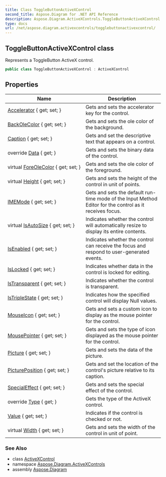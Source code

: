 ```yaml
---
title: Class ToggleButtonActiveXControl
second_title: Aspose.Diagram for .NET API Reference
description: Aspose.Diagram.ActiveXControls.ToggleButtonActiveXControl class. Represents a ToggleButton ActiveX control
type: docs
url: /net/aspose.diagram.activexcontrols/togglebuttonactivexcontrol/
---
```

## ToggleButtonActiveXControl class

Represents a ToggleButton ActiveX control.

```csharp
public class ToggleButtonActiveXControl : ActiveXControl
```

## Properties

| Name | Description |
| --- | --- |
| [Accelerator](../../aspose.diagram.activexcontrols/togglebuttonactivexcontrol/accelerator/) { get; set; } | Gets and sets the accelerator key for the control. |
| [BackOleColor](../../aspose.diagram.activexcontrols/activexcontrolbase/backolecolor/) { get; set; } | Gets and sets the ole color of the background. |
| [Caption](../../aspose.diagram.activexcontrols/togglebuttonactivexcontrol/caption/) { get; set; } | Gets and set the descriptive text that appears on a control. |
| override [Data](../../aspose.diagram.activexcontrols/activexcontrol/data/) { get; } | Gets and sets the binary data of the control. |
| virtual [ForeOleColor](../../aspose.diagram.activexcontrols/activexcontrolbase/foreolecolor/) { get; set; } | Gets and sets the ole color of the foreground. |
| virtual [Height](../../aspose.diagram.activexcontrols/activexcontrolbase/height/) { get; set; } | Gets and sets the height of the control in unit of points. |
| [IMEMode](../../aspose.diagram.activexcontrols/activexcontrol/imemode/) { get; set; } | Gets and sets the default run-time mode of the Input Method Editor for the control as it receives focus. |
| virtual [IsAutoSize](../../aspose.diagram.activexcontrols/activexcontrol/isautosize/) { get; set; } | Indicates whether the control will automatically resize to display its entire contents. |
| [IsEnabled](../../aspose.diagram.activexcontrols/activexcontrol/isenabled/) { get; set; } | Indicates whether the control can receive the focus and respond to user-generated events. |
| [IsLocked](../../aspose.diagram.activexcontrols/activexcontrol/islocked/) { get; set; } | Indicates whether data in the control is locked for editing. |
| [IsTransparent](../../aspose.diagram.activexcontrols/activexcontrol/istransparent/) { get; set; } | Indicates whether the control is transparent. |
| [IsTripleState](../../aspose.diagram.activexcontrols/togglebuttonactivexcontrol/istriplestate/) { get; set; } | Indicates how the specified control will display Null values. |
| [MouseIcon](../../aspose.diagram.activexcontrols/activexcontrolbase/mouseicon/) { get; set; } | Gets and sets a custom icon to display as the mouse pointer for the control. |
| [MousePointer](../../aspose.diagram.activexcontrols/activexcontrolbase/mousepointer/) { get; set; } | Gets and sets the type of icon displayed as the mouse pointer for the control. |
| [Picture](../../aspose.diagram.activexcontrols/togglebuttonactivexcontrol/picture/) { get; set; } | Gets and sets the data of the picture. |
| [PicturePosition](../../aspose.diagram.activexcontrols/togglebuttonactivexcontrol/pictureposition/) { get; set; } | Gets and set the location of the control's picture relative to its caption. |
| [SpecialEffect](../../aspose.diagram.activexcontrols/togglebuttonactivexcontrol/specialeffect/) { get; set; } | Gets and sets the special effect of the control. |
| override [Type](../../aspose.diagram.activexcontrols/togglebuttonactivexcontrol/type/) { get; } | Gets the type of the ActiveX control. |
| [Value](../../aspose.diagram.activexcontrols/togglebuttonactivexcontrol/value/) { get; set; } | Indicates if the control is checked or not. |
| virtual [Width](../../aspose.diagram.activexcontrols/activexcontrolbase/width/) { get; set; } | Gets and sets the width of the control in unit of point. |

### See Also

* class [ActiveXControl](../activexcontrol/)
* namespace [Aspose.Diagram.ActiveXControls](../../aspose.diagram.activexcontrols/)
* assembly [Aspose.Diagram](../../)


